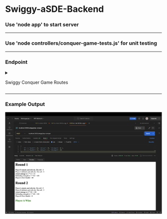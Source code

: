 # Swiggy-aSDE-Backend


### Use 'node app' to start server 
---------------------------------
### Use 'node controllers/conquer-game-tests.js' for unit testing
---------------------------------




### Endpoint

<details>

<summary>

Swiggy Conquer Game Routes

</summary>



<details>

<summary>
Swiggy Conquer Game(POST) : http://localhost:3000/swiggy/play-conquer
</summary>

<details>

<summary> Request </summary>
Body
    
    {
        `player1Name`: {
            "health": "Positive integer value",
            "attack": "Positive integer value",
            "strength": "Positive integer value",
        },                     
        `player2Name`: {
            "health": "Positive integer value",
            "attack": "Positive integer value",
            "strength": "Positive integer value",       
        }
    }                   


</details>

<details>

<summary> Example cUrl </summary>

curl --location 'localhost:3000/swiggy/play-conquer' \
--header 'Content-Type: application/json' \
--data '{
    "A": {
        "health" : 40,
        "attack" : 50,
        "strength" : 56
    },
    "B": {
        "health" : 10,
        "attack" : 30,
        "strength": 40
    }
}'


</details>
</details>
</details>


---------------------------------
### Example  Output

![Alt text](./swiggy-conquer-game.png?raw=true "Optional Title")